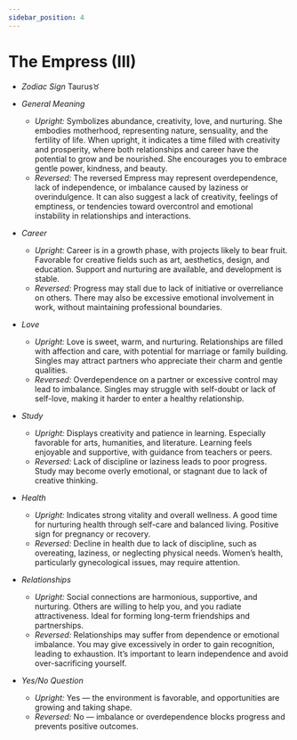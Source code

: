 ```yaml
---
sidebar_position: 4
---
```


# The Empress (III)

- *Zodiac Sign* Taurus♉️
- *General Meaning*
  - *Upright:* Symbolizes abundance, creativity, love, and nurturing. She embodies motherhood, representing nature, sensuality, and the fertility of life. When upright, it indicates a time filled with creativity and prosperity, where both relationships and career have the potential to grow and be nourished. She encourages you to embrace gentle power, kindness, and beauty.
  - *Reversed:* The reversed Empress may represent overdependence, lack of independence, or imbalance caused by laziness or overindulgence. It can also suggest a lack of creativity, feelings of emptiness, or tendencies toward overcontrol and emotional instability in relationships and interactions.
- *Career*
  - *Upright:* Career is in a growth phase, with projects likely to bear fruit. Favorable for creative fields such as art, aesthetics, design, and education. Support and nurturing are available, and development is stable.
  - *Reversed:* Progress may stall due to lack of initiative or overreliance on others. There may also be excessive emotional involvement in work, without maintaining professional boundaries.
- *Love*
  - *Upright:* Love is sweet, warm, and nurturing. Relationships are filled with affection and care, with potential for marriage or family building. Singles may attract partners who appreciate their charm and gentle qualities.
  - *Reversed:* Overdependence on a partner or excessive control may lead to imbalance. Singles may struggle with self-doubt or lack of self-love, making it harder to enter a healthy relationship.
- *Study*
  - *Upright:* Displays creativity and patience in learning. Especially favorable for arts, humanities, and literature. Learning feels enjoyable and supportive, with guidance from teachers or peers.
  - *Reversed:* Lack of discipline or laziness leads to poor progress. Study may become overly emotional, or stagnant due to lack of creative thinking.
- *Health*
  - *Upright:* Indicates strong vitality and overall wellness. A good time for nurturing health through self-care and balanced living. Positive sign for pregnancy or recovery.
  - *Reversed:* Decline in health due to lack of discipline, such as overeating, laziness, or neglecting physical needs. Women’s health, particularly gynecological issues, may require attention.
- *Relationships*
  - *Upright:* Social connections are harmonious, supportive, and nurturing. Others are willing to help you, and you radiate attractiveness. Ideal for forming long-term friendships and partnerships.
  - *Reversed:* Relationships may suffer from dependence or emotional imbalance. You may give excessively in order to gain recognition, leading to exhaustion. It’s important to learn independence and avoid over-sacrificing yourself.

- *Yes/No Question*
  - *Upright:* Yes — the environment is favorable, and opportunities are growing and taking shape.
  - *Reversed:* No — imbalance or overdependence blocks progress and prevents positive outcomes.
